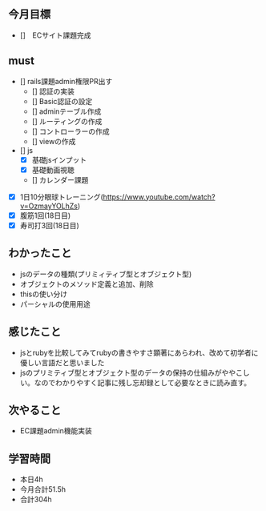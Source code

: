 ## 今月目標
- []　ECサイト課題完成 




## must
- [] rails課題admin権限PR出す
    - [] 認証の実装
    - [] Basic認証の設定
    - [] adminテーブル作成
    - [] ルーティングの作成
    - [] コントローラーの作成
    - [] viewの作成
- [] js
  - [x] 基礎jsインプット
  - [x] 基礎動画視聴
  - [] カレンダー課題
- [x] 1日10分眼球トレーニング(https://www.youtube.com/watch?v=OzmayYOLhZs)
- [x] 腹筋1回(18日目)
- [x] 寿司打3回(18日目)

## わかったこと
- jsのデータの種類(プリミィティブ型とオブジェクト型)
- オブジェクトのメソッド定義と追加、削除
- thisの使い分け
- パーシャルの使用用途

  


## 感じたこと
- jsとrubyを比較してみてrubyの書きやすさ顕著にあらわれ、改めて初学者に優しい言語だと思いました
- jsのプリミティブ型とオブジェクト型のデータの保持の仕組みがややこしい。なのでわかりやすく記事に残し忘却録として必要なときに読み直す。

  

## 次やること
  - EC課題admin機能実装

  

 

## 学習時間
  - 本日4h
  - 今月合計51.5h
  - 合計304h
